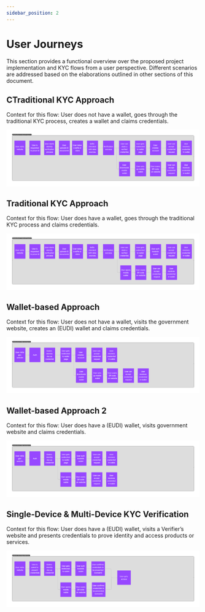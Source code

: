 ```yaml
---
sidebar_position: 2
---
```


# User Journeys

This section provides a functional overview over the proposed project implementation and KYC flows from
a user perspective. Different scenarios are addressed based on the elaborations outlined in other sections
of this document.

## CTraditional KYC Approach

Context for this flow: User does not have a wallet, goes through the traditional KYC process, creates a wallet and claims credentials.

![Onboarding Flow 1](./img/onboarding-flow-1.png)

## Traditional KYC Approach

Context for this flow: User does have a wallet, goes through the traditional KYC process and claims credentials.

![Onboarding Flow 2](./img/onboarding-flow-2.png)

## Wallet-based Approach

Context for this flow: User does not have a wallet, visits the government website, creates an (EUDI) wallet and claims credentials.

![Onboarding Flow 3](./img/onboarding-flow-3.png)

## Wallet-based Approach 2

Context for this flow: User does have a (EUDI) wallet, visits government website and claims credentials.

![Onboarding Flow 4](./img/onboarding-flow-4.png)

## Single-Device & Multi-Device KYC Verification

Context for this flow: User does have a (EUDI) wallet, visits a Verifier’s website and presents credentials to prove identity and access products or services.

![Onboarding Flow 5](./img/onboarding-flow-5.png)
